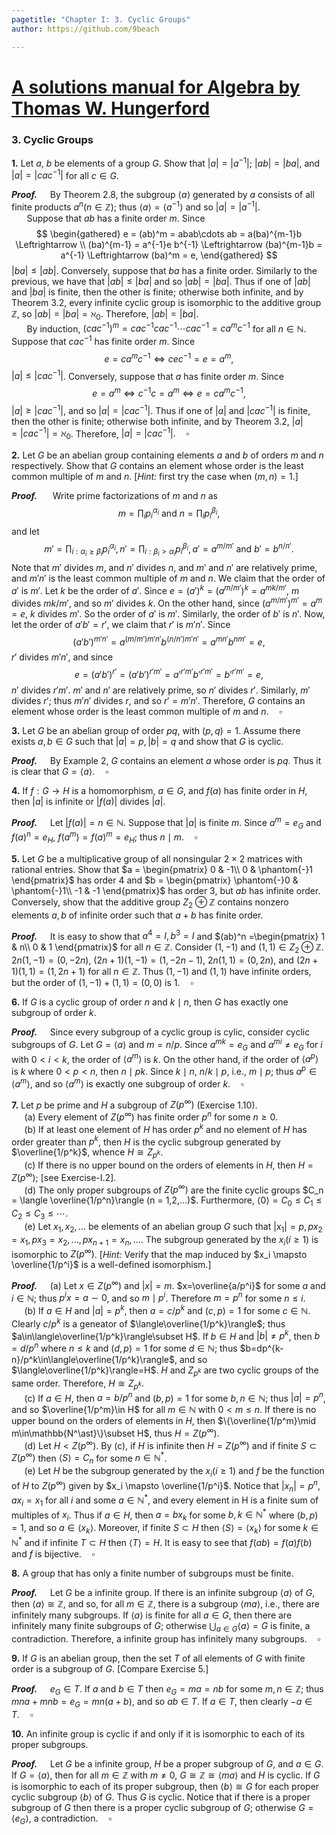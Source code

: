 ```yaml
---
pagetitle: "Chapter I: 3. Cyclic Groups"
author: https://github.com/9beach

---
```


# [A solutions manual for Algebra by Thomas W. Hungerford](README.md)
### 3. Cyclic Groups


**1\.** Let $a$, $b$ be elements of a group $G$. Show that $|a| = |a^{-1}|$;
$|ab| = |ba|$, and $|a| = |cac^{-1}|$ for all $c\in G$.

**_Proof._**&nbsp;$\quad$By Theorem 2.8, the subgroup $\langle a \rangle$
generated by $a$ consists of all finite products $a^n(n \in \mathbb{Z})$;
thus $\langle a \rangle = \langle a^{-1} \rangle$ and so $|a| = |a^{-1}|$.
\
&nbsp;$\quad$
Suppose that $ab$ has a finite order $m$. Since
$$
\begin{gathered}
e = (ab)^m = abab\cdots ab = a(ba)^{m-1}b \Leftrightarrow \\
(ba)^{m-1} = a^{-1}e b^{-1} \Leftrightarrow (ba)^{m-1}b = a^{-1}
\Leftrightarrow (ba)^m = e,
\end{gathered}
$$
$|ba| \le |ab|$. Conversely, suppose that $ba$ has a finite order. Similarly
to the previous, we have that $|ab| \le |ba|$ and so $|ab| = |ba|$. Thus if
one of $|ab|$ and $|ba|$ is finite, then the other is finite; otherwise both
infinite, and by Theorem 3.2, every infinite cyclic group is isomorphic to
the additive group $\mathbb{Z}$, so $|ab| = |ba| = \aleph_0$. Therefore,
$|ab| = |ba|$.
\
&nbsp;$\quad$
By induction, $(cac^{-1})^m=cac^{-1}cac^{-1}\cdots cac^{-1}
=ca^mc^{-1}$ for all $n \in \mathbb{N}$. Suppose that $cac^{-1}$ has finite
order $m$. Since
$$
e = ca^mc^{-1} \Leftrightarrow c e c^{-1} = e = a^m,
$$
$|a| \le |cac^{-1}|$. Conversely, suppose that $a$ has finite order $m$.
Since
$$
e = a^m \Leftrightarrow c^{-1}c = a^m \Leftrightarrow e = ca^mc^{-1},
$$
$|a| \ge |cac^{-1}|$, and so $|a| = |cac^{-1}|$. Thus if one of $|a|$ and
$|cac^{-1}|$ is finite, then the other is finite; otherwise both infinite,
and by Theorem 3.2, $|a| = |cac^{-1}| = \aleph_0$. Therefore, $|a| =
|cac^{-1}|.\quad\square$


**2\.** Let $G$ be an abelian group containing elements $a$ and $b$ of orders
$m$ and $n$ respectively. Show that $G$ contains an element whose order is
the least common multiple of $m$ and $n$. [_Hint:_ first try the case when
$(m, n) = 1$.]

**_Proof._**&nbsp;$\quad$
Write prime factorizations of $m$ and $n$ as
$$
m=\prod_{i}p_i^{\alpha_i} \text{ and } n=\prod_{i} p_i^{\beta_i},
$$
and let
$$
m'=\prod_{i: \alpha_i \geq \beta_i}p_i^{\alpha_i},
n'=\prod_{i: \beta_i> \alpha_i} p_i^{\beta_i}, a'=a^{m/m'}
\text{ and } b'=b^{n/n'}.
$$
Note that $m'$ divides $m$, and $n'$ divides $n$, and $m'$ and $n'$ are
relatively prime, and $m'n'$ is the least common multiple of $m$ and $n$.
We claim that the order of $a'$ is $m'$. Let $k$ be the order of $a'$.
Since $e=(a')^k=(a^{m/m'})^k=a^{mk/m'}$, $m$ divides $mk/m'$, and so $m'$
divides $k$. On the other hand, since $(a^{m/m'})^{m'}=a^m=e$, $k$ divides
$m'$. So the order of $a'$ is $m'$. Similarly, the order of $b'$ is $n'$.
Now, let the order of $a'b' = r'$, we claim that $r'$ is $m'n'$. Since
$$
(a'b')^{m'n'} = a^{(m/m')m'n'}b^{(n/n')m'n'} = a^{mn'}b^{nm'} = e,
$$
$r'$ divides $m'n'$, and since
$$
e = (a'b')^{r'} = (a'b')^{r'm'} = a'^{r'm'}b'^{r'm'} = b'^{r'm'} = e,
$$
$n'$ divides $r'm'$. $m'$ and $n'$ are relatively prime, so $n'$
divides $r'$. Similarly, $m'$ divides $r'$; thus $m'n'$ divides $r$, and
so $r' = m'n'$. Therefore, $G$ contains an element whose order is the
least common multiple of $m$ and $n$.$\quad\square$

**3\.** Let $G$ be an abelian group of order $pq$, with $(p,q) = 1$. Assume
there exists $a, b \in G$ such that $|a| = p, |b| = q$ and show that $G$ is
cyclic.

**_Proof._**&nbsp;$\quad$By Example 2, $G$ contains an element $a$ whose order
is $pq$. Thus it is clear that $G=\langle a \rangle$.$\quad\square$

**4\.** If $f : G \to H$ is a homomorphism, $a \in G$, and $f(a)$ has finite
order in $H$, then $|a|$ is infinite or $|f(a)|$ divides $|a|$.

**_Proof._**&nbsp;$\quad$Let $|f(a)|=n\in\mathbb{N}$. Suppose that $|a|$ is
finite $m$. Since $a^m=e_G$ and $f(a)^n=e_H$, $f(a^m)=f(a)^m=e_H$; thus
$n\mid m$.$\quad\square$

**5\.** Let $G$ be a multiplicative group of all nonsingular $2\times 2$
matrices with rational entries. Show that $a =
\begin{pmatrix}
 0 & -1\\
 0 & \phantom{-}1
\end{pmatrix}$
has order $4$ and $b =
\begin{pmatrix}
 \phantom{-}0 & \phantom{-}1\\
 -1 & -1
\end{pmatrix}$
has order $3$, but $ab$ has infinite order. Conversely, show that the
additive group $Z_2 \oplus \mathbb{Z}$ contains nonzero elements $a, b$ of
infinite order such that $a + b$ has finite order.

**_Proof._**&nbsp;$\quad$It is easy to show that $a^4=I, b^3=I$ and $(ab)^n
=\begin{pmatrix}
 1 & n\\
 0 & 1
\end{pmatrix}$ for all $n\in\mathbb{Z}$.
Consider $(1,-1)$ and $(1,1)\in Z_2 \oplus \mathbb{Z}$.
$2n(1,-1)=(0, -2n)$, $(2n+1)(1,-1)=(1, -2n-1),$
$2n(1,1)=(0, 2n)$, and $(2n+1)(1,1)=(1, 2n+1)$ for all $n\in\mathbb{Z}$.
Thus $(1,-1)$ and $(1,1)$
have infinite orders, but the order of $(1,-1)+(1,1)=(0,0)$ is
1.$\quad\square$

**6\.** If $G$ is a cyclic group of order $n$ and $k\mid n$, then $G$ has
exactly one subgroup of order $k$.

**_Proof._**&nbsp;$\quad$Since every subgroup of a cyclic group is cylic,
consider cyclic subgroups of $G$. Let $G=\langle a\rangle$ and $m=n/p$.
Since $a^{mk}=e_G$ and $a^{mi}\neq e_G$ for $i$ with $0<i<k$, the order of $\langle
a^m\rangle$ is $k$. On the other hand, if the order of $\langle a^p\rangle$
is $k$ where $0<p<n$, then $n\mid pk$. Since $k\mid n$, $n/k\mid p$, i.e.,
$m\mid p$; thus
$a^p\in \langle a^m\rangle$, and so $\langle a^m\rangle$ is exactly one
subgroup of order $k$.$\quad\square$

**7\.** Let $p$ be prime and $H$ a subgroup of $Z(p^\infty )$ (Exercise 1.10).
\
&nbsp;$\quad$(a) Every element of $Z(p^\infty )$ has finite order $p^n$ for
some $n \ge 0$.
\
&nbsp;$\quad$(b) If at least one element of $H$ has order $p^k$ and no
element of $H$ has order greater than $p^k$, then $H$ is the cyclic
subgroup generated by $\overline{1/p^k}$, whence $H \cong Z_{p^k}$.
\
&nbsp;$\quad$(c\) If there is no upper bound on the orders of elements in
$H$, then $H = Z(p^\infty )$; [see Exercise-I.2].
\
&nbsp;$\quad$(d) The only proper subgroups of $Z(p^\infty )$ are the finite
cyclic groups $C_n = \langle \overline{1/p^n}\rangle (n = 1,2,...)$.
Furthermore, $\langle 0\rangle = C_0 \le C_1 \le C_2 \le C_3 \le\cdots$.
\
&nbsp;$\quad$(e) Let $x_1,x_2,...$ be elements of an abelian group $G$
such that $|x_1| = p, px_2 = x_1, px_3 = x_2,...,px_{n+1} = x_n,....$ The
subgroup generated by the $x_i(i \ge 1)$ is isomorphic to $Z(p^\infty )$.
[_Hint:_ Verify that the map induced by $x_i \mapsto \overline{1/p^i}$ is a
well-defined isomorphism.]

**_Proof._**&nbsp;$\quad$(a) Let $x \in Z(p^\infty)$ and $|x|=m$.
$x=\overline{a/p^i}$ for some $a$ and $i\in\mathbb{N}$; thus $p^ix=a\sim 0$,
and so $m\mid p^i$. Therefore $m=p^n$ for some $n\le i$.
\
&nbsp;$\quad$(b) If $a\in H$ and $|a|=p^k$, then $a=c/p^k$ and $(c,p)=1$
for some $c\in\mathbb{N}$.
Clearly $c/p^k$ is a geneator of $\langle\overline{1/p^k}\rangle$; thus
$a\in\langle\overline{1/p^k}\rangle\subset H$.
If $b\in H$ and $|b|\neq p^k$, then $b=d/p^n$
where $n\le k$ and $(d,p)=1$ for some $d\in\mathbb{N}$;
thus $b=dp^{k-n}/p^k\in\langle\overline{1/p^k}\rangle$, and so
$\langle\overline{1/p^k}\rangle=H$. $H$ and $Z_{p^k}$ are two cyclic groups
of the same order. Therefore, $H \cong Z_{p^k}$.
\
&nbsp;$\quad$(c) If $a\in H$, then $a=b/p^n$ and $(b,p)=1$
for some $b,n\in\mathbb{N}$; thus $|a|=p^n$, and so $\overline{1/p^m}\in
H$ for all $m\in\mathbb{N}$ with $0<m\le n$.
If there is no upper bound on the orders of elements in $H$, then
$\{\overline{1/p^m}\mid m\in\mathbb{N^\ast}\}\subset H$, thus $H=Z(p^\infty)$.
\
&nbsp;$\quad$(d) Let $H<Z(p^\infty)$. By (c), if $H$ is infinite then
$H=Z(p^\infty)$ and if finite $S\subset Z(p^\infty)$ then $\langle
S\rangle = C_n$  for some $n\in\mathbb{N^\ast}$.
\
&nbsp;$\quad$(e) Let $H$ be the subgroup generated by the $x_i(i \ge 1)$ and
$f$ be the function of $H$ to $Z(p^\infty)$ given by $x_i \mapsto
\overline{1/p^i}$. Notice that $|x_n|=p^n$, $ax_i=x_1$ for all $i$ and some
$a\in\mathbb{N}^\ast$, and every element in H is a finite sum of multiples of
$x_i$. Thus if $a\in H$, then $a=bx_k$ for some $b,
k\in\mathbb{N}^\ast$ where $(b,p)=1$, and so $a\in\langle x_k\rangle$.
Moreover, if finite $S\subset H$ then $\langle S\rangle=\langle x_k\rangle$
for some $k\in\mathbb{N}^\ast$ and if infinite $T\subset H$ then
$\langle T\rangle=H$. It is easy to see that $f(ab)=f(a)f(b)$ and $f$ is
bijective.$\quad\square$

**8\.** A group that has only a finite number of subgroups must be finite.

**_Proof._**&nbsp;$\quad$Let $G$ be a infinite group.
If there is an infinite subgroup $\langle a \rangle$ of $G$,
then $\langle a \rangle\cong\mathbb{Z}$, and so, for all $m\in\mathbb{Z}$,
there is a subgroup $\langle ma \rangle$, i.e., there are infinitely
many subgroups. If $\langle a \rangle$ is finite for all $a\in G$,
then there are infinitely many finite subgroups of $G$; otherwise
$\bigcup_{a\in G}\langle a\rangle=G$ is finite, a contradiction.
Therefore, a infinite group has infinitely many subgroups.$\quad\square$

**9\.** If $G$ is an abelian group, then the set $T$ of all elements of $G$
with finite order is a subgroup of $G$. [Compare Exercise 5.]

**_Proof._**&nbsp;$\quad$$e_G\in T$. If $a$ and $b\in T$ then
$e_G=ma=nb$ for some $m,n\in \mathbb{Z}$; thus
$mna+mnb=e_G=mn(a+b)$, and so $ab\in T$. If $a\in T$, then clearly
$-a\in T$.$\quad\square$

**10\.** An infinite group is cyclic if and only if it is isomorphic to each
of its proper subgroups.

**_Proof._**&nbsp;$\quad$Let $G$ be a infinite group, $H$ be a proper
subgroup of $G$, and $a\in G$. If
$G=\langle a\rangle$, then for all $m\in\mathbb{Z}$ with $m\neq 0$,
$G\cong\mathbb{Z}\cong\langle ma\rangle$ and
$H$ is cyclic. If $G$ is isomorphic to each of its proper subgroup, then
$\langle b\rangle\cong G$ for each proper cyclic subgroup $\langle b\rangle$
of $G$. Thus $G$ is cyclic. Notice that if there is a proper subgroup of $G$
then there is a proper cyclic subgroup of $G$; otherwise $G=\langle e_G
\rangle$, a
contradiction.$\quad\square$
